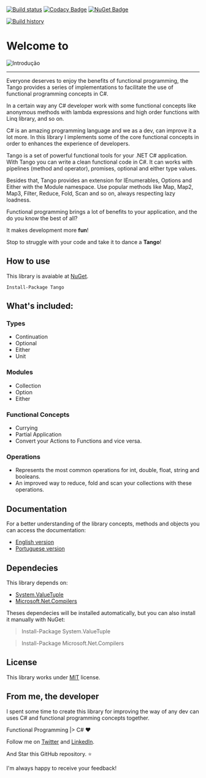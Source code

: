[![Build status](https://ci.appveyor.com/api/projects/status/y516sjww553xnq63?svg=true)](https://ci.appveyor.com/project/gabrielschade/tango) [![Codacy Badge](https://api.codacy.com/project/badge/Grade/f817db56926045d3b220b3e455c58547)](https://www.codacy.com/app/gabrielschade/Tango?utm_source=github.com&amp;utm_medium=referral&amp;utm_content=gabrielschade/Tango&amp;utm_campaign=Badge_Grade) [![NuGet Badge](https://buildstats.info/nuget/Tango)](https://www.nuget.org/packages/Tango/)

[![Build history](https://buildstats.info/appveyor/chart/gabrielschade/tango?buildCount=15)](https://ci.appveyor.com/project/gabrielschade/tango/history)

# Welcome to

![Introdução](https://gabrielschade.gitbooks.io/tango-br/content/assets/logo%20tango.png)

----

Everyone deserves to enjoy the benefits of functional programming, the Tango provides a series of implementations to facilitate the use of functional programming concepts in C#.

In a certain way any C# developer work with some functional concepts like anonymous methods with lambda expressions and high order functions with Linq library, and so on.

C# is an amazing programming language and we as a dev, can improve it a lot more. In this library I implements some of the core functional concepts in order to enhances the experience of developers.

Tango is a set of powerful functional tools for your .NET C# application. With Tango you can write a clean functional code in C#. It can works with pipelines (method and operator), promises, optional and either type values.

Besides that, Tango provides an extension for IEnumerables, Options and Either with the Module namespace. Use popular methods like Map, Map2, Map3, Filter, Reduce, Fold, Scan and so on, always respecting lazy loadness.

Functional programming brings a lot of benefits to your application, and the do you know the best of all? 

It makes development more **fun**!

Stop to struggle with your code and take it to dance a **Tango**!

## How to use
This library is avaiable at [NuGet](https://www.nuget.org/packages/Tango/).

```
Install-Package Tango
```

## What's included:

### Types
  - Continuation
  - Optional
  - Either
  - Unit
  
### Modules
  - Collection
  - Option
  - Either

### Functional Concepts
  - Currying
  - Partial Application
  - Convert your Actions to Functions and vice versa.

### Operations
  - Represents the most common operations for int, double, float, string and booleans.
  - An improved way to reduce, fold and scan your collections with these operations.

## Documentation
For a better understanding of the library concepts, methods and objects you can access the documentation:
  - [English version](https://gabrielschade.gitbooks.io/tango/content/)
  - [Portuguese version](https://gabrielschade.gitbooks.io/tango-br/content/)

## Dependecies
This library depends on:
  - [System.ValueTuple](https://www.nuget.org/packages/System.ValueTuple/#)
  - [Microsoft.Net.Compilers](https://www.nuget.org/packages/Microsoft.Net.Compilers/)

Theses dependecies will be installed automatically, but you can also install it manually with NuGet:

> Install-Package System.ValueTuple

> Install-Package Microsoft.Net.Compilers


## License
This library works under [MIT](LICENSE.txt) license.


## From me, the developer

I spent some time to create this library for improving the way of any dev can uses C# and functional programming concepts together.

Functional Programming |> C# :heart:

Follow me on [Twitter](http://www.twitter.com/gabrielschade) and [LinkedIn](https://www.linkedin.com/in/gabrielschade/).

And Star this GitHub repository. :star:

I'm always happy to receive your feedback!
